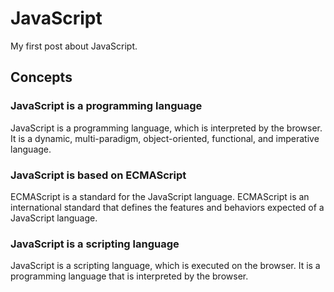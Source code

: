# JavaScript

My first post about JavaScript.

## Concepts

### JavaScript is a programming language

JavaScript is a programming language, which is interpreted by the browser. It is a dynamic, multi-paradigm, object-oriented, functional, and imperative language.

### JavaScript is based on ECMAScript

ECMAScript is a standard for the JavaScript language. ECMAScript is an international standard that defines the features and behaviors expected of a JavaScript language.

### JavaScript is a scripting language

JavaScript is a scripting language, which is executed on the browser. It is a programming language that is interpreted by the browser.
